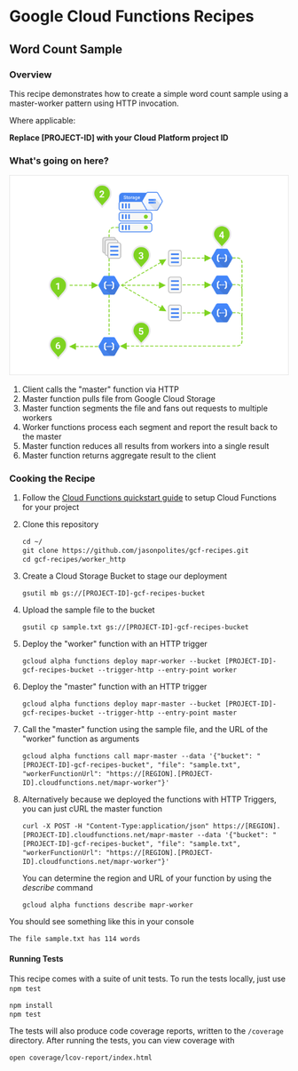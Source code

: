 # Google Cloud Functions Recipes
## Word Count Sample

### Overview
This recipe demonstrates how to create a simple word count sample using a master-worker pattern using HTTP invocation.  

Where applicable:

**Replace [PROJECT-ID] with your Cloud Platform project ID**

### What's going on here?

![Distributed Worker (HTTP)](images/readme.png "Distributed Worker (HTTP)")

1. 	Client calls the "master" function via HTTP
2.	Master function pulls file from Google Cloud Storage
3.	Master function segments the file and fans out requests to multiple workers
4.	Worker functions process each segment and report the result back to the master
5. 	Master function reduces all results from workers into a single result
6. 	Master function returns aggregate result to the client

### Cooking the Recipe
1.	Follow the [Cloud Functions quickstart guide](https://cloud.google.com/functions/quickstart) to setup Cloud Functions for your project

2.	Clone this repository

		cd ~/
		git clone https://github.com/jasonpolites/gcf-recipes.git
		cd gcf-recipes/worker_http
		
4. 	Create a Cloud Storage Bucket to stage our deployment

		gsutil mb gs://[PROJECT-ID]-gcf-recipes-bucket

4. 	Upload the sample file to the bucket

		gsutil cp sample.txt gs://[PROJECT-ID]-gcf-recipes-bucket

5.	Deploy the "worker" function with an HTTP trigger
	
		gcloud alpha functions deploy mapr-worker --bucket [PROJECT-ID]-gcf-recipes-bucket --trigger-http --entry-point worker

6. 	Deploy the "master" function with an HTTP trigger

		gcloud alpha functions deploy mapr-master --bucket [PROJECT-ID]-gcf-recipes-bucket --trigger-http --entry-point master
		
7. 	Call the "master" function using the sample file, and the URL of the "worker" function as arguments

		gcloud alpha functions call mapr-master --data '{"bucket": "[PROJECT-ID]-gcf-recipes-bucket", "file": "sample.txt", "workerFunctionUrl": "https://[REGION].[PROJECT-ID].cloudfunctions.net/mapr-worker"}'

8. 	Alternatively because we deployed the functions with HTTP Triggers, you can just cURL the master function

		curl -X POST -H "Content-Type:application/json" https://[REGION].[PROJECT-ID].cloudfunctions.net/mapr-master --data '{"bucket": "[PROJECT-ID]-gcf-recipes-bucket", "file": "sample.txt", "workerFunctionUrl": "https://[REGION].[PROJECT-ID].cloudfunctions.net/mapr-worker"}'

	You can determine the region and URL of your function by using the *describe* command

		gcloud alpha functions describe mapr-worker
		
You should see something like this in your console
```
The file sample.txt has 114 words
```

#### Running Tests
This recipe comes with a suite of unit tests.  To run the tests locally, just use `npm test`

```
npm install
npm test
```

The tests will also produce code coverage reports, written to the `/coverage` directory.  After running the tests, you can view coverage with

```
open coverage/lcov-report/index.html 
```